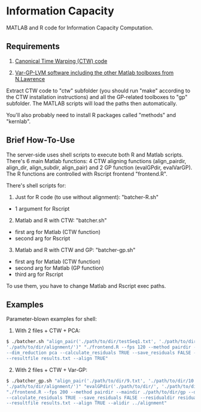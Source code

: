 Information Capacity
====================

MATLAB and R code for Information Capacity Computation.

Requirements
------------
1) [Canonical Time Warping (CTW) code](http://www.f-zhou.com/ta_code.html)

2) [Var-GP-LVM software including the other Matlab toolboxes from N.Lawrence](http://staffwww.dcs.shef.ac.uk/people/N.Lawrence/vargplvm/)

Extract CTW code to "ctw" subfolder (you should run "make" according to the CTW installation instructions) and all the GP-related toolboxes to "gp" subfolder. The MATLAB scripts will load the paths then automatically.

You'll also probably need to install R packages called "methods" and "kernlab".


Brief How-To-Use
----------------
The server-side uses shell scripts to execute both R and Matlab scripts. There's 6 main Matlab functions: 4 CTW aligning functions (align_pairdir, align_dir, align_subdir, align_pair) and 2 GP function (evalGPdir, evalVarGP). The R functions are controlled with Rscript frontend "frontend.R".

There's shell scripts for:

1) Just for R code (to use without alignment):
"batcher-R.sh"
* 1 argument for Rscript

2) Matlab and R with CTW:
"batcher.sh"
* first arg for Matlab (CTW function)
* second arg for Rscript

3) Matlab and R with CTW and GP:
"batcher-gp.sh"
* first arg for Matlab (CTW function)
* second arg for Matlab (GP function)
* third arg for Rscript

To use them, you have to change Matlab and Rscript exec paths.


Examples
--------
Parameter-blown examples for shell:

1) With 2 files + CTW + PCA:
```bash
$ ./batcher.sh "align_pair('./path/to/dir/testSeq1.txt', './path/to/dir/testSeq2.txt', \
'./path/to/dir/alignment/')" "./frontend.R --fps 120 --method pairdir --maindir ./path/to/dir/ \
--dim_reduction pca --calculate_residuals TRUE --save_residuals FALSE --residualdir residuals/ \
--resultfile results.txt --align TRUE"
```

2) With 2 files + CTW + Var-GP:
```bash
$ ./batcher_gp.sh "align_pair('./path/to/dir/9.txt', './path/to/dir/10.txt', \
'./path/to/dir/alignment/')" "evalGPdir('./path/to/dir/', './path/to/dir/gp')" \
"./frontend.R --fps 200 --method pairdir --maindir ./path/to/dir/gp --dim_reduction gp \
--calculate_residuals TRUE --save_residuals FALSE --residualdir residuals/ \
--resultfile results.txt --align TRUE --alidir ../alignment"
```